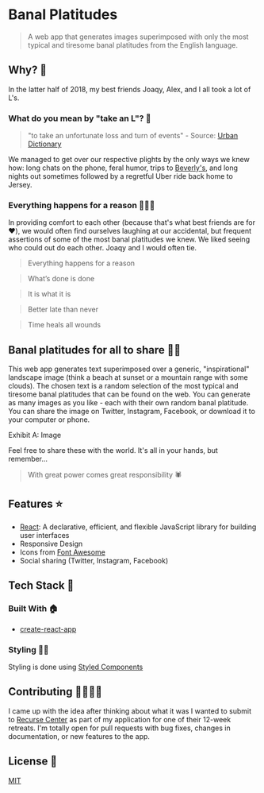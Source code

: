 # Banal Platitudes
>A web app that generates images superimposed with only the most typical and tiresome banal platitudes from the English language.

## Why? 🤔

In the latter half of 2018, my best friends Joaqy, Alex, and I all took a lot of L's.

### What do you mean by "take an L"? 🧐
>"to take an unfortunate loss and turn of events" - Source: [Urban Dictionary](https://www.urbandictionary.com/define.php?term=took%20an%20L)

We managed to get over our respective plights by the only ways we knew how: long chats on the phone, feral humor, trips to [Beverly's](http://beverlys.nyc/), and long nights out sometimes followed by a regretful Uber ride back home to Jersey.

### Everything happens for a reason 🧙🏾‍♂️

In providing comfort to each other (because that's what best friends are for ❤️), we would often find ourselves laughing at our accidental, but frequent assertions of some of the most banal platitudes we knew. We liked seeing who could out do each other. Joaqy and I would often tie.

>Everything happens for a reason

>What’s done is done

>It is what it is

>Better late than never

>Time heals all wounds

## Banal platitudes for all to share 🙌🏾

This web app generates text superimposed over a generic, "inspirational" landscape image (think a beach at sunset or a mountain range with some clouds). The chosen text is a random selection of the most typical and tiresome banal platitudes that can be found on the web. You can generate as many images as you like - each with their own random banal platitude. You can share the image on Twitter, Instagram, Facebook, or download it to your computer or phone.

Exhibit A: Image 

Feel free to share these with the world. It's all in your hands, but remember...

>With great power comes great responsibility 🕷

## Features ⭐️
- [React](https://reactjs.org/): A declarative, efficient, and flexible JavaScript library for building user interfaces 
- Responsive Design
- Icons from [Font Awesome](https://fontawesome.com/)
- Social sharing (Twitter, Instagram, Facebook)

## Tech Stack 🥞

### Built With 🏠

- [create-react-app](https://github.com/facebook/create-react-app)

### Styling 💅🏾

Styling is done using [Styled Components](https://www.styled-components.com)

## Contributing 🤜🏾🤛🏾

I came up with the idea after thinking about what it was I wanted to submit to [Recurse Center](https://recurse.com) as part of my application for one of their 12-week retreats. I'm totally open for pull requests with bug fixes, changes in documentation, or new features to the app.

## License 📝

[MIT](./LICENSE)
